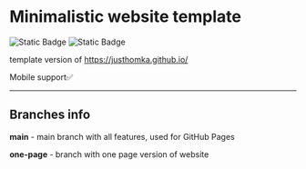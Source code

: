 # Minimalistic website template
![Static Badge](https://img.shields.io/badge/1.0-012773?style=flat&label=Version&labelColor=121212&color=012773) ![Static Badge](https://img.shields.io/badge/GPL3.0-012773?style=flat&label=License&labelColor=121212&color=012773)

template version of https://justhomka.github.io/

Mobile support✅

---

## Branches info
**main** - main branch with all features, used for GitHub Pages

**one-page** - branch with one page version of website
